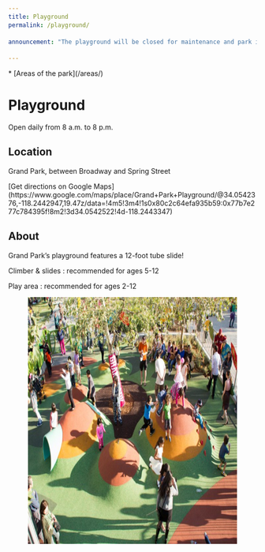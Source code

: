```yaml
---
title: Playground
permalink: /playground/

announcement: "The playground will be closed for maintenance and park improvements, (including a new shade structure) from Wednesday, June 19 through Wednesday, July 3. Thank you for your patience."

---
```


<nav markdown="1">
* [Areas of the park](/areas/)
</nav>

# Playground

Open daily from 8 a.m. to 8 p.m.

## Location

Grand Park, between Broadway and Spring Street

<p class="action" markdown="1">
[Get directions on Google Maps](https://www.google.com/maps/place/Grand+Park+Playground/@34.0542376,-118.2442947,19.47z/data=!4m5!3m4!1s0x80c2c64efa935b59:0x77b7e277c784395f!8m2!3d34.0542522!4d-118.2443347)
</p>

## About

Grand Park’s playground features a 12-foot tube slide!

Climber & slides
: recommended for ages 5-12

Play area
: recommended for ages 2-12

<figure>
  <img src="/uploads/areas/playground-2.jpg" alt="Playground" height="500" />
</figure>
